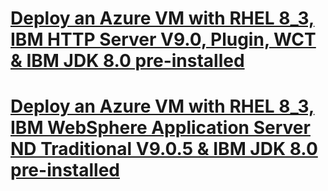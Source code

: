 # [Deploy an Azure VM with RHEL 8_3, IBM HTTP Server V9.0, Plugin, WCT & IBM JDK 8.0 pre-installed](/ihs)
# [Deploy an Azure VM with RHEL 8_3, IBM WebSphere Application Server ND Traditional V9.0.5 & IBM JDK 8.0 pre-installed](/twas-nd)